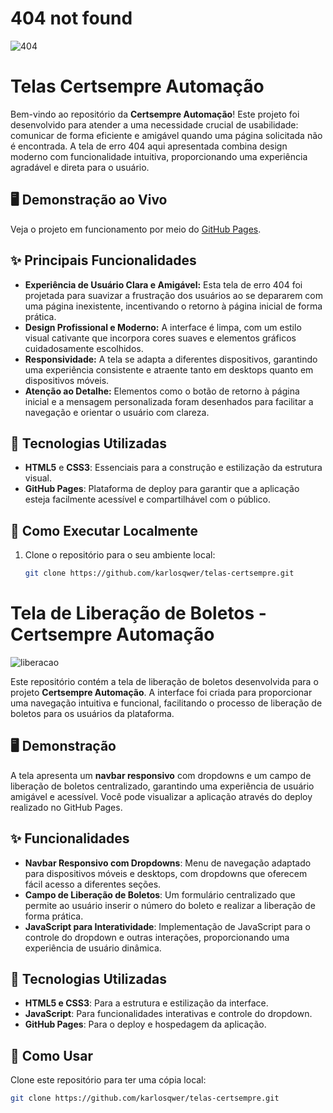 # 404 not found

![404](https://github.com/user-attachments/assets/4b65fb9a-b1f7-4c85-978c-9378bb3f684a)

# Telas Certsempre Automação

Bem-vindo ao repositório da **Certsempre Automação**! Este projeto foi desenvolvido para atender a uma necessidade crucial de usabilidade: comunicar de forma eficiente e amigável quando uma página solicitada não é encontrada. A tela de erro 404 aqui apresentada combina design moderno com funcionalidade intuitiva, proporcionando uma experiência agradável e direta para o usuário.

## 🖥️ Demonstração ao Vivo

Veja o projeto em funcionamento por meio do [GitHub Pages](https://karlosqwer.github.io/telas-certsempre/).

## ✨ Principais Funcionalidades

- **Experiência de Usuário Clara e Amigável:** Esta tela de erro 404 foi projetada para suavizar a frustração dos usuários ao se depararem com uma página inexistente, incentivando o retorno à página inicial de forma prática.
- **Design Profissional e Moderno:** A interface é limpa, com um estilo visual cativante que incorpora cores suaves e elementos gráficos cuidadosamente escolhidos.
- **Responsividade:** A tela se adapta a diferentes dispositivos, garantindo uma experiência consistente e atraente tanto em desktops quanto em dispositivos móveis.
- **Atenção ao Detalhe:** Elementos como o botão de retorno à página inicial e a mensagem personalizada foram desenhados para facilitar a navegação e orientar o usuário com clareza.

## 🔧 Tecnologias Utilizadas

- **HTML5** e **CSS3**: Essenciais para a construção e estilização da estrutura visual.
- **GitHub Pages**: Plataforma de deploy para garantir que a aplicação esteja facilmente acessível e compartilhável com o público.

## 📂 Como Executar Localmente

1. Clone o repositório para o seu ambiente local:
   ```bash
   git clone https://github.com/karlosqwer/telas-certsempre.git


# Tela de Liberação de Boletos - Certsempre Automação

![liberacao](https://github.com/user-attachments/assets/b2e041d0-e9f7-4aea-b9f4-617381914d8b)


Este repositório contém a tela de liberação de boletos desenvolvida para o projeto **Certsempre Automação**. A interface foi criada para proporcionar uma navegação intuitiva e funcional, facilitando o processo de liberação de boletos para os usuários da plataforma.

## 🖥️ Demonstração

A tela apresenta um **navbar responsivo** com dropdowns e um campo de liberação de boletos centralizado, garantindo uma experiência de usuário amigável e acessível. Você pode visualizar a aplicação através do deploy realizado no GitHub Pages.

## ✨ Funcionalidades

- **Navbar Responsivo com Dropdowns**: Menu de navegação adaptado para dispositivos móveis e desktops, com dropdowns que oferecem fácil acesso a diferentes seções.
- **Campo de Liberação de Boletos**: Um formulário centralizado que permite ao usuário inserir o número do boleto e realizar a liberação de forma prática.
- **JavaScript para Interatividade**: Implementação de JavaScript para o controle do dropdown e outras interações, proporcionando uma experiência de usuário dinâmica.

## 🔧 Tecnologias Utilizadas

- **HTML5 e CSS3**: Para a estrutura e estilização da interface.
- **JavaScript**: Para funcionalidades interativas e controle do dropdown.
- **GitHub Pages**: Para o deploy e hospedagem da aplicação.

## 📂 Como Usar

Clone este repositório para ter uma cópia local:

```bash
git clone https://github.com/karlosqwer/telas-certsempre.git
